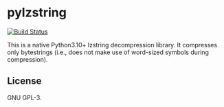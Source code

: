 # pylzstring
[![Build Status](https://github.com/johndoe31415/pylzstring/actions/workflows/CI.yml/badge.svg)](https://github.com/johndoe31415/pylzstring/actions/workflows/CI.yml)

This is a native Python3.10+ lzstring decompression library. It compresses only
bytestrings (i.e., does not make use of word-sized symbols during compression).

## License
GNU GPL-3.
